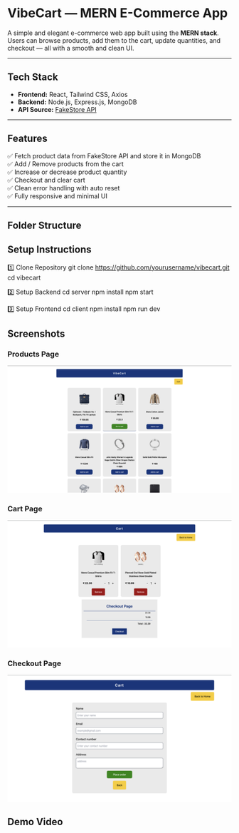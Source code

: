# VibeCart — MERN E-Commerce App  

A simple and elegant e-commerce web app built using the **MERN stack**.  
Users can browse products, add them to the cart, update quantities, and checkout — all with a smooth and clean UI.

---

## Tech Stack
- **Frontend:** React, Tailwind CSS, Axios  
- **Backend:** Node.js, Express.js, MongoDB  
- **API Source:** [FakeStore API](https://fakestoreapi.com/) 

---

## Features
✅ Fetch product data from FakeStore API and store it in MongoDB  
✅ Add / Remove products from the cart  
✅ Increase or decrease product quantity  
✅ Checkout and clear cart  
✅ Clean error handling with auto reset  
✅ Fully responsive and minimal UI  

---

## Folder Structure

##  Setup Instructions
1️⃣ Clone Repository
git clone https://github.com/yourusername/vibecart.git
cd vibecart

2️⃣ Setup Backend
cd server
npm install
npm start

3️⃣ Setup Frontend
cd client
npm install
npm run dev


## Screenshots

### Products Page
![Products Page](./client/assets/products.png)

### Cart Page
![Cart Page](./client/assets/cart.png)

### Checkout Page
![Checkout Page](./client/assets/chekoutDetails.png)


##  Demo Video
